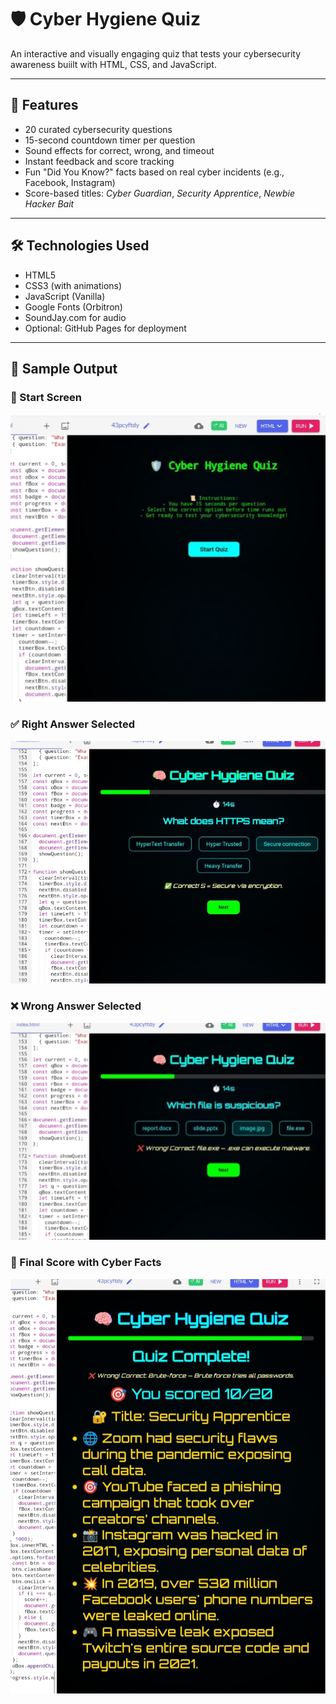 # 🛡️ Cyber Hygiene Quiz

An interactive and visually engaging quiz that tests your cybersecurity awareness buiilt with HTML, CSS, and JavaScript.

---

## 🚀 Features

- 20 curated cybersecurity questions  
- 15-second countdown timer per question  
- Sound effects for correct, wrong, and timeout  
- Instant feedback and score tracking
- Fun "Did You Know?" facts based on real cyber incidents (e.g., Facebook, Instagram)  
- Score-based titles: *Cyber Guardian*, *Security Apprentice*, *Newbie Hacker Bait*  

---

## 🛠️ Technologies Used

- HTML5  
- CSS3 (with animations)  
- JavaScript (Vanilla)  
- Google Fonts (Orbitron)  
- SoundJay.com for audio  
- Optional: GitHub Pages for deployment

---

## 📸 Sample Output

### 🔹 Start Screen
![Start Screen](ss.jpg)

### ✅ Right Answer Selected
![Right Answer](1.jpg)

### ❌ Wrong Answer Selected
![Wrong Answer](2.jpg)

### 🏁 Final Score with Cyber Facts
![Final Score](3.jpg)
